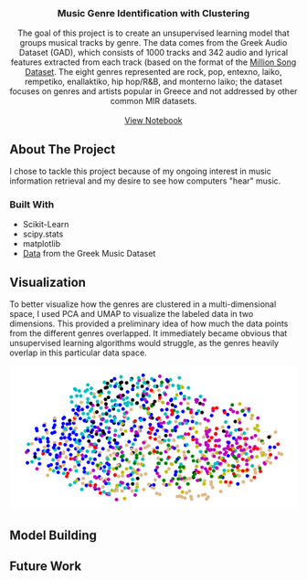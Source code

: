 <br />
<p align="center">
  <h3 align="center">Music Genre Identification with Clustering</h3>

  <p align="center">
    The goal of this project is to create an unsupervised learning model that groups musical tracks by genre.  The data comes from the Greek Audio Dataset (GAD), which consists of 1000 tracks and 342 audio and lyrical features extracted from each track (based on the format of the <a href="http://millionsongdataset.com/">Million Song Dataset</a>.  The eight genres represented are rock, pop, entexno, laiko, rempetiko, enallaktiko, hip hop/R&B, and monterno laiko; the dataset focuses on genres and artists popular in Greece and not addressed by other common MIR datasets.
    <br />
    <br />
    <a href="https://colab.research.google.com/drive/11Ahn4bdBs_HgvHb0FnYwxGD6wfOlLfm7?usp=sharing">View Notebook</a>
  </p>
</p>


<!-- ABOUT THE PROJECT -->
## About The Project

I chose to tackle this project because of my ongoing interest in music information retrieval and my desire to see how computers "hear" music.


### Built With

* []() Scikit-Learn
* []() scipy.stats
* []() matplotlib
* []() <a href="https://hilab.di.ionio.gr/index.php/en/music-information-research/">Data</a> from the Greek Music Dataset


## Visualization

To better visualize how the genres are clustered in a multi-dimensional space, I used PCA and UMAP to visualize the labeled data in two dimensions.  This provided a preliminary idea of how much the data points from the different genres overlapped.  It immediately became obvious that unsupervised learning algorithms would struggle, as the genres heavily overlap in this particular data space.

![UMAP plot of genre clusters](https://github.com/jonesmo/Music_Genre_Clustering/blob/main/UMAP.png?raw=true)


## Model Building




## Future Work


